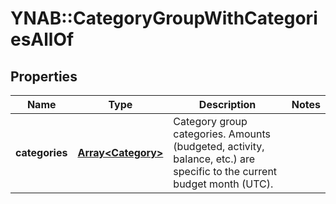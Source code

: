 # YNAB::CategoryGroupWithCategoriesAllOf

## Properties

| Name | Type | Description | Notes |
| ---- | ---- | ----------- | ----- |
| **categories** | [**Array&lt;Category&gt;**](Category.md) | Category group categories.  Amounts (budgeted, activity, balance, etc.) are specific to the current budget month (UTC). |  |

